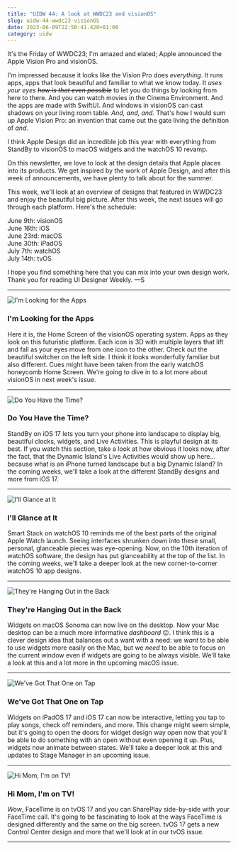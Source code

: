 ```yaml
---
title: "UIDW 44: A look at WWDC23 and visionOS"
slug: uidw-44-wwdc23-visionOS
date: 2023-06-09T22:50:41.420+01:00
category: uidw
---
```


It's the Friday of WWDC23; I'm amazed and elated; Apple announced the Apple Vision Pro and visionOS.

I'm impressed because it looks like the Vision Pro does _everything_. It runs apps, apps that look beautiful and familiar to what we know today. It _uses your eyes ~~how is that even possible~~_ to let you do things by looking from here to there. And you can watch movies in the Cinema Environment. And the apps are made with SwiftUI. And windows in visionOS can cast shadows on your living room table. _And, and, and._ That's how I would sum up Apple Vision Pro: an invention that came out the gate living the definition of _and_.

I think Apple Design did an incredible job this year with everything from StandBy to visionOS to macOS widgets and the watchOS 10 revamp.

On this newsletter, we love to look at the design details that Apple places into its products. We get inspired by the work of Apple Design, and after this week of announcements, we have plenty to talk about for the summer.

This week, we'll look at an overview of designs that featured in WWDC23 and enjoy the beautiful big picture. After this week, the next issues will go through each platform. Here's the schedule:

June 9th: visionOS  
June 16th: iOS  
June 23rd: macOS  
June 30th: iPadOS  
July 7th: watchOS  
July 14th: tvOS

I hope you find something here that you can mix into your own design work. Thank you for reading UI Designer Weekly. —S

---

![](https://assets.sahandnayebaziz.org/i'm-looking-for-the-apps.jpeg "I'm Looking for the Apps")

### I'm Looking for the Apps

Here it is, _the_ Home Screen of the visionOS operating system. Apps as they look on this futuristic platform. Each icon is 3D with multiple layers that lift and fall as your eyes move from one icon to the other. Check out the beautiful switcher on the left side. I think it looks wonderfully familiar but also different. Cues might have been taken from the early watchOS honeycomb Home Screen. We're going to dive in to a lot more about visionOS in next week's issue.

---

![](https://assets.sahandnayebaziz.org/do-you-have-the-time.jpeg "Do You Have the Time?")

### Do You Have the Time?

StandBy on iOS 17 lets you turn your phone into landscape to display big, beautiful clocks, widgets, and Live Activities. This is playful design at its best. If you watch this section, take a look at how obvious it looks now, after the fact, that the Dynamic Island's Live Activities would show up here... because what is an iPhone turned landscape but a big Dynamic Island? In the coming weeks, we'll take a look at the different StandBy designs and more from iOS 17.

---

![](https://assets.sahandnayebaziz.org/i'll-glance-at-it.jpeg "I'll Glance at It")

### I'll Glance at It

Smart Stack on watchOS 10 reminds me of the best parts of the original Apple Watch launch. Seeing interfaces shrunken down into these small, personal, glanceable pieces was eye-opening. Now, on the 10th iteration of watchOS software, the design has put glanceability at the top of the list. In the coming weeks, we'll take a deeper look at the new corner-to-corner watchOS 10 app designs.

---

![](https://assets.sahandnayebaziz.org/they're-hanging-out-in-the-back.jpeg "They're Hanging Out in the Back")

### They're Hanging Out in the Back

Widgets on macOS Sonoma can now live on the desktop. Now your Mac desktop can be a much more informative _dashboard_ 😉. I think this is a clever design idea that balances out a want with a need: we _want_ to be able to use widgets more easily on the Mac, but we _need_ to be able to focus on the current window even if widgets are going to be always visible. We'll take a look at this and a lot more in the upcoming macOS issue.

---

![](https://assets.sahandnayebaziz.org/we've-got-that-one-on-tap.jpeg "We've Got That One on Tap")

### We've Got That One on Tap

Widgets on iPadOS 17 and iOS 17 can now be interactive, letting you tap to play songs, check off reminders, and more. This change might seem simple, but it's going to open the doors for widget design way open now that you'll be able to do something with an open without even opening it up. Plus, widgets now animate between states. We'll take a deeper look at this and updates to Stage Manager in an upcoming issue.

---

![](https://assets.sahandnayebaziz.org/hi-mom-i'm-on-tv!.jpeg "Hi Mom, I'm on TV!")

### Hi Mom, I'm on TV!

_Wow_, FaceTime is on tvOS 17 and you can SharePlay side-by-side with your FaceTime call. It's going to be fascinating to look at the ways FaceTime is designed differently and the same on the big screen. tvOS 17 gets a new Control Center design and more that we'll look at in our tvOS issue.

---
